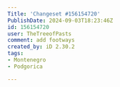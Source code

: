 ```yaml
---
Title: 'Changeset #156154720'
PublishDate: 2024-09-03T18:23:46Z
id: 156154720
user: TheTreeofPasts
comment: add footways
created_by: iD 2.30.2
tags:
- Montenegro
- Podgorica

---
```

